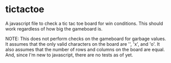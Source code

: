 # tictactoe
A javascript file to check a tic tac toe board for win conditions. This should work regardless of how big the gameboard is.

NOTE: This does not perform checks on the gameboard for garbage values. It assumes that the only valid characters on the board are '', 'x', and 'o'. It also assumes that the number of rows and columns on the board are equal. And, since I'm new to javascript, there are no tests as of yet.
